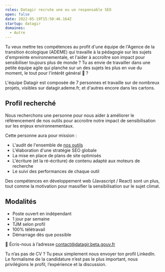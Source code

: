 ```yaml
---
roles: Datagir recrute une ou un responsable SEO
open: false
date: 2022-05-19T15:50:46.164Z
startup: datagir
domaines:
  - Autre
---
```

Tu veux mettre tes compétences au profit d'une équipe de l'Agence de la transition écologique (ADEME) qui travaille à la pédagogie sur les sujets d'empreinte environnementale, et l'aider à accroître son impact pour sensibiliser toujours plus de monde ? Tu as envie de travailler dans une petite équipe agile qui planche sur un des sujets les plus en vue du moment, le tout pour l'intérêt général 🥁 ?

L'équipe Datagir est composée de 7 personnes et travaille sur de nombreux projets, visibles sur datagir.ademe.fr, et d'autres encore dans les cartons.

## Profil recherché

Nous recherchons une personne pour nous aider à améliorer le référencement de nos outils pour accroitre notre impact de sensibilisation sur les enjeux environnementaux. 

Cette personne aura pour mission :

* L'audit de l'ensemble de [nos outils](https://datagir.ademe.fr/#applications)
* L'élaboration d'une stratégie SEO globale
* La mise en place de plans de site optimisés
* L'écriture (et la ré-écriture) de contenu adapté aux moteurs de recherche
* Le suivi des performances de chaque outil

Des compétences en développement web (Javascript / React) sont un plus, tout comme la motivation pour massifier la sensibilisation sur le sujet climat.

## Modalités

* Poste ouvert en indépendant
* 1 jour par semaine
* TJM selon profil
* 100% télétravail
* Démarrage dès que possible

💌 Écris-nous à l’adresse contact@datagir.beta.gouv.fr

Tu n’as pas de CV ? Tu peux simplement nous envoyer ton profil LinkedIn. Le formalisme de la candidature n’est pas le plus important, nous privilégions le profil, l’expérience et la discussion.